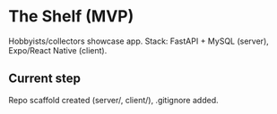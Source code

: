# The Shelf (MVP)
Hobbyists/collectors showcase app. Stack: FastAPI + MySQL (server), Expo/React Native (client).

## Current step
Repo scaffold created (server/, client/), .gitignore added.
